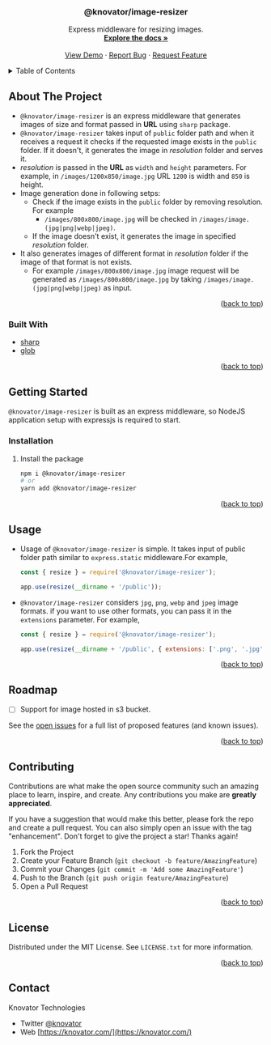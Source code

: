 <div id="top"></div>

<!-- PROJECT LOGO -->
<br />
<div align="center">

<h3 align="center">@knovator/image-resizer</h3>
  <p align="center">
    Express middleware for resizing images.
    <br />
    <a href="https://github.com/knovator/image-resizer"><strong>Explore the docs »</strong></a>
    <br />
    <br />
    <a href="https://github.com/knovator/image-resizer">View Demo</a>
    ·
    <a href="https://github.com/knovator/image-resizer/issues">Report Bug</a>
    ·
    <a href="https://github.com/knovator/image-resizer/issues">Request Feature</a>
  </p>
</div>

<!-- TABLE OF CONTENTS -->
<details>
  <summary>Table of Contents</summary>
  <ol>
    <li>
      <a href="#about-the-project">About The Project</a>
      <ul>
        <li><a href="#built-with">Built With</a></li>
      </ul>
    </li>
    <li>
      <a href="#getting-started">Getting Started</a>
      <ul>
        <li><a href="#installation">Installation</a></li>
      </ul>
    </li>
    <li><a href="#usage">Usage</a></li>
    <li><a href="#roadmap">Roadmap</a></li>
    <li><a href="#contributing">Contributing</a></li>
    <li><a href="#license">License</a></li>
    <li><a href="#contact">Contact</a></li>
  </ol>
</details>


<!-- ABOUT THE PROJECT -->
## About The Project

- `@knovator/image-resizer` is an express middleware that generates images of size and format passed in **URL** using `sharp` package. 
- `@knovator/image-resizer` takes input of `public` folder path and when it receives a request it checks if the requested image exists in the `public` folder. If it doesn't, it generates the image in *resolution* folder and serves it.
- *resolution* is passed in the **URL** as `width` and `height` parameters. For example, in `/images/1200x850/image.jpg` URL `1200` is width and `850` is height.
- Image generation done in following setps:
  - Check if the image exists in the `public` folder by removing resolution. For example
    - `/images/800x800/image.jpg` will be checked in `/images/image.(jpg|png|webp|jpeg)`.
  - If the image doesn't exist, it generates the image in  specified *resolution* folder.
- It also generates images of different format in *resolution* folder if the image of that format is not exists. 
  - For example `/images/800x800/image.jpg` image request will be generated as `/images/800x800/image.jpg` by taking `/images/image.(jpg|png|webp|jpeg)` as input.

<p align="right">(<a href="#top">back to top</a>)</p>


### Built With

* [sharp](https://www.npmjs.com/package/sharp)
* [glob](https://www.npmjs.com/package/glob)

<p align="right">(<a href="#top">back to top</a>)</p>

<!-- GETTING STARTED -->
## Getting Started

`@knovator/image-resizer` is built as an express middleware, so NodeJS application setup with expressjs is required to start.

### Installation

1. Install the package
   ```sh
   npm i @knovator/image-resizer
   # or
   yarn add @knovator/image-resizer
   ```

<p align="right">(<a href="#top">back to top</a>)</p>


<!-- USAGE EXAMPLES -->
## Usage

- Usage of `@knovator/image-resizer` is simple. It takes input of public folder path similar to `express.static` middleware.For example,
  ```js
  const { resize } = require('@knovator/image-resizer');

  app.use(resize(__dirname + '/public'));
  ```
- `@knovator/image-resizer` considers `jpg`, `png`, `webp` and `jpeg` image formats. if you want to use other formats, you can pass it in the `extensions` parameter. For example,
  ```js
  const { resize } = require('@knovator/image-resizer');

  app.use(resize(__dirname + '/public', { extensions: ['.png', '.jpg', '.jpeg', '.webp'] }));
  ```

<p align="right">(<a href="#top">back to top</a>)</p>



<!-- ROADMAP -->
## Roadmap

- [ ] Support for image hosted in s3 bucket.

See the [open issues](https://github.com/knovator/image-resizer/issues) for a full list of proposed features (and known issues).

<p align="right">(<a href="#top">back to top</a>)</p>


<!-- CONTRIBUTING -->
## Contributing

Contributions are what make the open source community such an amazing place to learn, inspire, and create. Any contributions you make are **greatly appreciated**.

If you have a suggestion that would make this better, please fork the repo and create a pull request. You can also simply open an issue with the tag "enhancement".
Don't forget to give the project a star! Thanks again!

1. Fork the Project
2. Create your Feature Branch (`git checkout -b feature/AmazingFeature`)
3. Commit your Changes (`git commit -m 'Add some AmazingFeature'`)
4. Push to the Branch (`git push origin feature/AmazingFeature`)
5. Open a Pull Request

<p align="right">(<a href="#top">back to top</a>)</p>



<!-- LICENSE -->
## License

Distributed under the MIT License. See `LICENSE.txt` for more information.

<p align="right">(<a href="#top">back to top</a>)</p>


<!-- CONTACT -->
## Contact

Knovator Technologies
- Twitter [@knovator](https://twitter.com/knovator)
- Web [https://knovator.com/](https://knovator.com/)